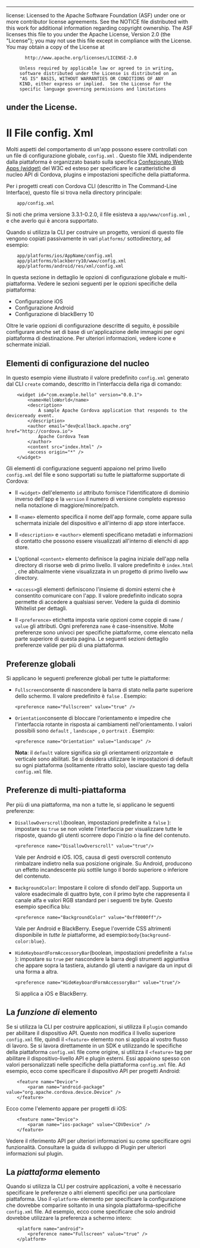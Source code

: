 * * *

license: Licensed to the Apache Software Foundation (ASF) under one or more contributor license agreements. See the NOTICE file distributed with this work for additional information regarding copyright ownership. The ASF licenses this file to you under the Apache License, Version 2.0 (the "License"); you may not use this file except in compliance with the License. You may obtain a copy of the License at

           http://www.apache.org/licenses/LICENSE-2.0
    
         Unless required by applicable law or agreed to in writing,
         software distributed under the License is distributed on an
         "AS IS" BASIS, WITHOUT WARRANTIES OR CONDITIONS OF ANY
         KIND, either express or implied.  See the License for the
         specific language governing permissions and limitations
    

## under the License.

# Il File config. Xml

Molti aspetti del comportamento di un'app possono essere controllati con un file di configurazione globale, `config.xml` . Questo file XML indipendente dalla piattaforma è organizzato basato sulla specifica [Confezionato Web Apps (widget)][1] del W3C ed esteso per specificare le caratteristiche di nucleo API di Cordova, plugins e impostazioni specifiche della piattaforma.

 [1]: http://www.w3.org/TR/widgets/

Per i progetti creati con Cordova CLI (descritto in The Command-Line Interface), questo file si trova nella directory principale:

        app/config.xml
    

Si noti che prima versione 3.3.1-0.2.0, il file esisteva a `app/www/config.xml` , e che averlo qui è ancora supportato.

Quando si utilizza la CLI per costruire un progetto, versioni di questo file vengono copiati passivamente in vari `platforms/` sottodirectory, ad esempio:

        app/platforms/ios/AppName/config.xml
        app/platforms/blackberry10/www/config.xml
        app/platforms/android/res/xml/config.xml
    

In questa sezione in dettaglio le opzioni di configurazione globale e multi-piattaforma. Vedere le sezioni seguenti per le opzioni specifiche della piattaforma:

*   Configurazione iOS
*   Configurazione Android
*   Configurazione di blackBerry 10

Oltre le varie opzioni di configurazione descritte di seguito, è possibile configurare anche set di base di un'applicazione delle immagini per ogni piattaforma di destinazione. Per ulteriori informazioni, vedere icone e schermate iniziali.

## Elementi di configurazione del nucleo

In questo esempio viene illustrato il valore predefinito `config.xml` generato dal CLI `create` comando, descritto in l'interfaccia della riga di comando:

        <widget id="com.example.hello" version="0.0.1">
            <name>HelloWorld</name>
            <description>
                A sample Apache Cordova application that responds to the deviceready event.
            </description>
            <author email="dev@callback.apache.org" href="http://cordova.io">
                Apache Cordova Team
            </author>
            <content src="index.html" />
            <access origin="*" />
        </widget>
    

Gli elementi di configurazione seguenti appaiono nel primo livello `config.xml` del file e sono supportati su tutte le piattaforme supportate di Cordova:

*   Il `<widget>` dell'elemento `id` attributo fornisce l'identificatore di dominio inverso dell'app e la `version` il numero di versione completo espresso nella notazione di maggiore/minore/patch.

*   Il `<name>` elemento specifica il nome dell'app formale, come appare sulla schermata iniziale del dispositivo e all'interno di app store interfacce.

*   Il `<description>` e `<author>` elementi specificano metadati e informazioni di contatto che possono essere visualizzati all'interno di elenchi di app store.

*   L'optional `<content>` elemento definisce la pagina iniziale dell'app nella directory di risorse web di primo livello. Il valore predefinito è `index.html` , che abitualmente viene visualizzata in un progetto di primo livello `www` directory.

*   `<access>`gli elementi definiscono l'insieme di domini esterni che è consentito comunicare con l'app. Il valore predefinito indicato sopra permette di accedere a qualsiasi server. Vedere la guida di dominio Whitelist per dettagli.

*   Il `<preference>` etichetta imposta varie opzioni come coppie di `name` / `value` gli attributi. Ogni preferenza `name` è case-insensitive. Molte preferenze sono univoci per specifiche piattaforme, come elencato nella parte superiore di questa pagina. Le seguenti sezioni dettaglio preferenze valide per più di una piattaforma.

## Preferenze globali

Si applicano le seguenti preferenze globali per tutte le piattaforme:

*   `Fullscreen`consente di nascondere la barra di stato nella parte superiore dello schermo. Il valore predefinito è `false` . Esempio:
    
        <preference name="Fullscreen" value="true" />
        

*   `Orientation`consente di bloccare l'orientamento e impedire che l'interfaccia rotante in risposta ai cambiamenti nell'orientamento. I valori possibili sono `default` , `landscape` , o `portrait` . Esempio:
    
        <preference name="Orientation" value="landscape" />
        
    
    **Nota**: il `default` valore significa *sia* gli orientamenti orizzontale e verticale sono abilitati. Se si desidera utilizzare le impostazioni di default su ogni piattaforma (solitamente ritratto solo), lasciare questo tag della `config.xml` file.

## Preferenze di multi-piattaforma

Per più di una piattaforma, ma non a tutte le, si applicano le seguenti preferenze:

*   `DisallowOverscroll`(boolean, impostazioni predefinite a `false` ): impostare su `true` se non volete l'interfaccia per visualizzare tutte le risposte, quando gli utenti scorrere dopo l'inizio o la fine del contenuto.
    
        <preference name="DisallowOverscroll" value="true"/>
        
    
    Vale per Android e iOS. IOS, causa di gesti overscroll contenuto rimbalzare indietro nella sua posizione originale. Su Android, producono un effetto incandescente più sottile lungo il bordo superiore o inferiore del contenuto.

*   `BackgroundColor`: Impostare il colore di sfondo dell'app. Supporta un valore esadecimale di quattro byte, con il primo byte che rappresenta il canale alfa e valori RGB standard per i seguenti tre byte. Questo esempio specifica blu:
    
        <preference name="BackgroundColor" value="0xff0000ff"/>
        
    
    Vale per Android e BlackBerry. Esegue l'override CSS altrimenti disponibile in *tutte le* piattaforme, ad esempio:`body{background-color:blue}`.

*   `HideKeyboardFormAccessoryBar`(boolean, impostazioni predefinite a `false` ): impostare su `true` per nascondere la barra degli strumenti aggiuntiva che appare sopra la tastiera, aiutando gli utenti a navigare da un input di una forma a altra.
    
        <preference name="HideKeyboardFormAccessoryBar" value="true"/>
        
    
    Si applica a iOS e BlackBerry.

## La *funzione di* elemento

Se si utilizza la CLI per costruire applicazioni, si utilizza il `plugin` comando per abilitare il dispositivo API. Questo non modifica il livello superiore `config.xml` file, quindi il `<feature>` elemento non si applica al vostro flusso di lavoro. Se si lavora direttamente in un SDK e utilizzando le specifiche della piattaforma `config.xml` file come origine, si utilizza il `<feature>` tag per abilitare il dispositivo-livello API e plugin esterni. Essi appaiono spesso con valori personalizzati nelle specifiche della piattaforma `config.xml` file. Ad esempio, ecco come specificare il dispositivo API per progetti Android:

        <feature name="Device">
            <param name="android-package" value="org.apache.cordova.device.Device" />
        </feature>
    

Ecco come l'elemento appare per progetti di iOS:

        <feature name="Device">
            <param name="ios-package" value="CDVDevice" />
        </feature>
    

Vedere il riferimento API per ulteriori informazioni su come specificare ogni funzionalità. Consultare la guida di sviluppo di Plugin per ulteriori informazioni sul plugin.

## La *piattaforma* elemento

Quando si utilizza la CLI per costruire applicazioni, a volte è necessario specificare le preferenze o altri elementi specifici per una particolare piattaforma. Uso il `<platform>` elemento per specificare la configurazione che dovrebbe comparire soltanto in una singola piattaforma-specifiche `config.xml` file. Ad esempio, ecco come specificare che solo android dovrebbe utilizzare la preferenza a schermo intero:

        <platform name="android">
            <preference name="Fullscreen" value="true" />
        </platform>